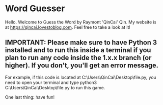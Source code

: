 # Word Guesser

Hello. Welcome to Guess the Word by Raymont 'QinCai' Qin. My website is at https://qincai.lovestoblog.com. Feel free to take a look at it!

## IMPORTANT: Please make sure to have Python 3 installed and to run this inside a terminal if you plan to run any code inside the 1.x.x branch (or higher). If you don't, you'll get an error message.

For example, if this code is located at C:\Users\QinCai\Desktop\file.py, you need to open your terminal and type python3 C:\Users\QinCai\Desktop\file.py to run this game. 

One last thing: have fun! 

